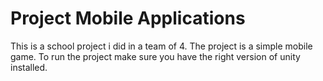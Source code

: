 # Project Mobile Applications
This is a school project i did in a team of 4.
The project is a simple mobile game.
To run the project make sure you have the right version of unity installed.
